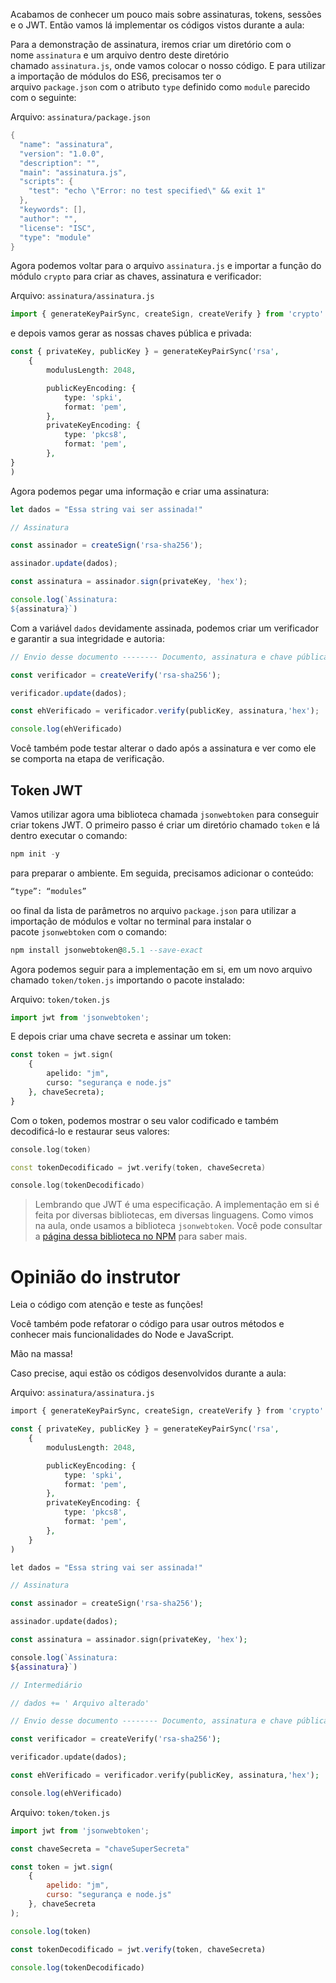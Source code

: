 Acabamos de conhecer um pouco mais sobre assinaturas, tokens, sessões e o JWT. Então vamos lá implementar os códigos vistos durante a aula:

Para a demonstração de assinatura, iremos criar um diretório com o nome `assinatura` e um arquivo dentro deste diretório chamado `assinatura.js`, onde vamos colocar o nosso código. E para utilizar a importação de módulos do ES6, precisamos ter o arquivo `package.json` com o atributo `type` definido como `module` parecido com o seguinte:

Arquivo: `assinatura/package.json`

```swift
{
  "name": "assinatura",
  "version": "1.0.0",
  "description": "",
  "main": "assinatura.js",
  "scripts": {
    "test": "echo \"Error: no test specified\" && exit 1"
  },
  "keywords": [],
  "author": "",
  "license": "ISC",
  "type": "module"
}
```

Agora podemos voltar para o arquivo `assinatura.js` e importar a função do módulo `crypto` para criar as chaves, assinatura e verificador:

Arquivo: `assinatura/assinatura.js`

```javascript
import { generateKeyPairSync, createSign, createVerify } from 'crypto'
```

e depois vamos gerar as nossas chaves pública e privada:

```php
const { privateKey, publicKey } = generateKeyPairSync('rsa',
    {
        modulusLength: 2048,

        publicKeyEncoding: {
            type: 'spki',
            format: 'pem',
        },
        privateKeyEncoding: {
            type: 'pkcs8',
            format: 'pem',
        },
}
)
```

Agora podemos pegar uma informação e criar uma assinatura:

```javascript
let dados = "Essa string vai ser assinada!"

// Assinatura

const assinador = createSign('rsa-sha256');

assinador.update(dados);

const assinatura = assinador.sign(privateKey, 'hex');

console.log(`Assinatura:
${assinatura}`)
```

Com a variável `dados` devidamente assinada, podemos criar um verificador e garantir a sua integridade e autoria:

```javascript
// Envio desse documento -------- Documento, assinatura e chave pública

const verificador = createVerify('rsa-sha256');

verificador.update(dados);

const ehVerificado = verificador.verify(publicKey, assinatura,'hex');

console.log(ehVerificado)
```

Você também pode testar alterar o dado após a assinatura e ver como ele se comporta na etapa de verificação.

## Token JWT

Vamos utilizar agora uma biblioteca chamada `jsonwebtoken` para conseguir criar tokens JWT. O primeiro passo é criar um diretório chamado `token` e lá dentro executar o comando:

```csharp
npm init -y
```

para preparar o ambiente. Em seguida, precisamos adicionar o conteúdo:

```bash
“type”: “modules”
```

oo final da lista de parâmetros no arquivo `package.json` para utilizar a importação de módulos e voltar no terminal para instalar o pacote `jsonwebtoken` com o comando:

```sql
npm install jsonwebtoken@8.5.1 --save-exact
```

Agora podemos seguir para a implementação em si, em um novo arquivo chamado `token/token.js` importando o pacote instalado:

Arquivo: `token/token.js`

```javascript
import jwt from 'jsonwebtoken';
```

E depois criar uma chave secreta e assinar um token:

```php
const token = jwt.sign(
    {
        apelido: "jm",
        curso: "segurança e node.js"
    }, chaveSecreta);
}
```

Com o token, podemos mostrar o seu valor codificado e também decodificá-lo e restaurar seus valores:

```cpp
console.log(token)

const tokenDecodificado = jwt.verify(token, chaveSecreta)

console.log(tokenDecodificado)
```

> Lembrando que JWT é uma especificação. A implementação em si é feita por diversas bibliotecas, em diversas linguagens. Como vimos na aula, onde usamos a biblioteca `jsonwebtoken`. Você pode consultar a [página dessa biblioteca no NPM](https://www.npmjs.com/package/jsonwebtoken) para saber mais.

# Opinião do instrutor

Leia o código com atenção e teste as funções!

Você também pode refatorar o código para usar outros métodos e conhecer mais funcionalidades do Node e JavaScript.

Mão na massa!

Caso precise, aqui estão os códigos desenvolvidos durante a aula:

Arquivo: `assinatura/assinatura.js`

```php
import { generateKeyPairSync, createSign, createVerify } from 'crypto'

const { privateKey, publicKey } = generateKeyPairSync('rsa',
    {
        modulusLength: 2048,

        publicKeyEncoding: {
            type: 'spki',
            format: 'pem',
        },
        privateKeyEncoding: {
            type: 'pkcs8',
            format: 'pem',
        },
    }
)

let dados = "Essa string vai ser assinada!"

// Assinatura

const assinador = createSign('rsa-sha256');

assinador.update(dados);

const assinatura = assinador.sign(privateKey, 'hex');

console.log(`Assinatura:
${assinatura}`)

// Intermediário

// dados += ' Arquivo alterado'

// Envio desse documento -------- Documento, assinatura e chave pública

const verificador = createVerify('rsa-sha256');

verificador.update(dados);

const ehVerificado = verificador.verify(publicKey, assinatura,'hex');

console.log(ehVerificado)
```

Arquivo: `token/token.js`

```javascript
import jwt from 'jsonwebtoken';

const chaveSecreta = "chaveSuperSecreta"

const token = jwt.sign(
    {
        apelido: "jm",
        curso: "segurança e node.js"
    }, chaveSecreta
);

console.log(token)

const tokenDecodificado = jwt.verify(token, chaveSecreta)

console.log(tokenDecodificado)
```
